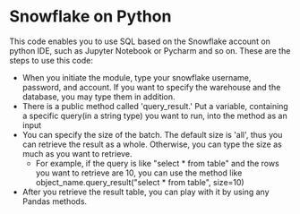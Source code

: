 # Snowflake on Python

This code enables you to use SQL based on the Snowflake account on python IDE, such as Jupyter Notebook or Pycharm and so on.
These are the steps to use this code:
<ul>
  <li>When you initiate the module, type your snowflake username, password, and account. If you want to specify the warehouse and the database, you may type them in addition.</li>
  <li>There is a public method called 'query_result.' Put a variable, containing a specific query(in a string type) you want to run, into the method as an input</li>
  <li>You can specify the size of the batch. The default size is 'all', thus you can retrieve the result as a whole. Otherwise, you can type the size as much as you want to retrieve.
    <ul>
      <li>For example, if the query is like "select * from table" and the rows you want to retrieve are 10, you can use the method like object_name.query_result("select * from table", size=10)
    </ul>
  </li>
  <li>After you retrieve the result table, you can play with it by using any Pandas methods.</li>
</ul>
